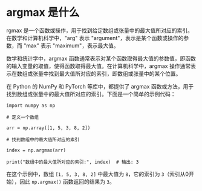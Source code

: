 # argmax 是什么



rgmax 是一个函数或操作，用于找到给定数组或张量中的最大值所对应的索引。在数学和计算机科学中，"arg" 表示 "argument"，表示是某个函数或操作的参数，而 "max" 表示 "maximum"，表示最大值。



数学和统计学中，argmax 函数通常表示对某个函数取得最大值的参数值，即函数的输入变量的取值，使得函数取得最大值。在计算机科学中，argmax 操作通常表示在数组或张量中找到最大值所对应的索引，即数组或张量中的某个位置。

在 Python 的 NumPy 和 PyTorch 等库中，都提供了 argmax 函数或方法，用于找到数组或张量中的最大值所对应的索引。下面是一个简单的示例代码：



```
import numpy as np

# 定义一个数组

arr = np.array([1, 5, 3, 8, 2])

# 找到数组中的最大值所对应的索引

index = np.argmax(arr)

print("数组中的最大值所对应的索引:", index)  # 输出: 3
```

在这个示例中，数组 `[1, 5, 3, 8, 2]` 中最大值为 `8`，它的索引为 `3`（索引从0开始），因此 `np.argmax()` 函数返回的结果为 `3`。